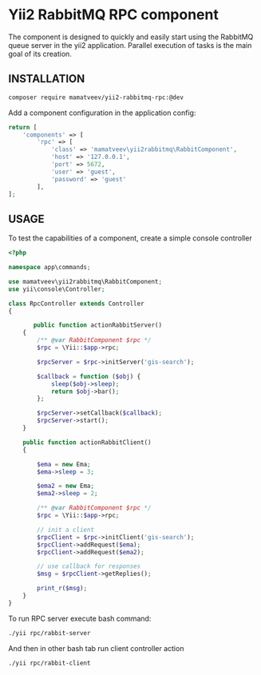 Yii2 RabbitMQ RPC component
===========================

The component is designed to quickly and easily start using the RabbitMQ queue server in the yii2 application. 
Parallel execution of tasks is the main goal of its creation.

INSTALLATION
------------

```bash
composer require mamatveev/yii2-rabbitmq-rpc:@dev
```

Add a component configuration in the application config:

```php
return [
    'components' => [
        'rpc' => [
            'class' => 'mamatveev\yii2rabbitmq\RabbitComponent',
            'host' => '127.0.0.1',
            'port' => 5672,
            'user' => 'guest',
            'password' => 'guest'
        ],
];
```

USAGE
-----

To test the capabilities of a component, create a simple console controller

```php
<?php

namespace app\commands;

use mamatveev\yii2rabbitmq\RabbitComponent;
use yii\console\Controller;

class RpcController extends Controller
{

       public function actionRabbitServer()
    {
        /** @var RabbitComponent $rpc */
        $rpc = \Yii::$app->rpc;

        $rpcServer = $rpc->initServer('gis-search');

        $callback = function ($obj) {
            sleep($obj->sleep);
            return $obj->bar();
        };

        $rpcServer->setCallback($callback);
        $rpcServer->start();
    }

    public function actionRabbitClient()
    {

        $ema = new Ema;
        $ema->sleep = 3;

        $ema2 = new Ema;
        $ema2->sleep = 2;

        /** @var RabbitComponent $rpc */
        $rpc = \Yii::$app->rpc;

        // init a client
        $rpcClient = $rpc->initClient('gis-search');
        $rpcClient->addRequest($ema);
        $rpcClient->addRequest($ema2);

        // use callback for responses
        $msg = $rpcClient->getReplies();

        print_r($msg);
    }
}
```

To run RPC server execute bash command:

```bash
./yii rpc/rabbit-server
```

And then in other bash tab run client controller action
 
```bash
./yii rpc/rabbit-client
```
